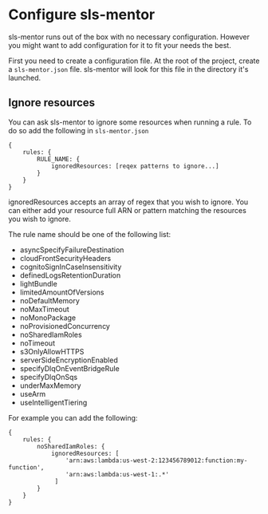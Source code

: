# Configure sls-mentor

sls-mentor runs out of the box with no necessary configuration.
However you might want to add configuration for it to fit your needs the best.

First you need to create a configuration file.
At the root of the project, create a `sls-mentor.json` file. sls-mentor will look for this file in the directory it's launched.

## Ignore resources

You can ask sls-mentor to ignore some resources when running a rule. To do so add the following in `sls-mentor.json`

```[json]
{
    rules: {
        RULE_NAME: {
            ignoredResources: [reqex patterns to ignore...]
        }
    }
}
```

ignoredResources accepts an array of regex that you wish to ignore. You can either add your resource full ARN or pattern matching the resources you wish to ignore.

The rule name should be one of the following list:

<!-- Todo update rule docs to put it there -->

- asyncSpecifyFailureDestination
- cloudFrontSecurityHeaders
- cognitoSignInCaseInsensitivity
- definedLogsRetentionDuration
- lightBundle
- limitedAmountOfVersions
- noDefaultMemory
- noMaxTimeout
- noMonoPackage
- noProvisionedConcurrency
- noSharedIamRoles
- noTimeout
- s3OnlyAllowHTTPS
- serverSideEncryptionEnabled
- specifyDlqOnEventBridgeRule
- specifyDlqOnSqs
- underMaxMemory
- useArm
- useIntelligentTiering

For example you can add the following:

```[json]
{
    rules: {
        noSharedIamRoles: {
            ignoredResources: [
                'arn:aws:lambda:us-west-2:123456789012:function:my-function',
                'arn:aws:lambda:us-west-1:.*'
             ]
        }
    }
}
```
